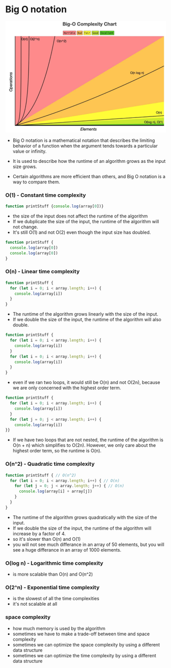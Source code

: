 # Big O notation

![big-O complexity chart](images/Big-O-complexity-chart.png)

- Big O notation is a mathematical notation that describes the limiting behavior of a function when the argument tends towards a particular value or infinity.

- It is used to describe how the runtime of an algorithm grows as the input size grows.

- Certain algorithms are more efficient than others, and Big O notation is a way to compare them.

### O(1) - Constant time complexity

```javascript
function printStuff {console.log(array[0])}
```

- the size of the input does not affect the runtime of the algorithm
- If we dubplicate the size of the input, the runtime of the algorithm will not change.
- It's still O(1) and not O(2) even though the input size has doubled.

```javascript
function printStuff {
  console.log(array[0])
  console.log(array[0])
}
```

### O(n) - Linear time complexity

```javascript
function printStuff {
  for (let i = 0; i < array.length; i++) {
    console.log(array[i])
  }
}
```

- The runtime of the algorithm grows linearly with the size of the input.
- If we double the size of the input, the runtime of the algorithm will also double.

```javascript
function printStuff {
  for (let i = 0; i < array.length; i++) {
    console.log(array[i])
  }
  for (let i = 0; i < array.length; i++) {
    console.log(array[i])
  }
}
```

- even if we ran two loops, it would still be O(n) and not O(2n), because we are only concerned with the highest order term.

```javascript
function printStuff {
  for (let i = 0; i < array.length; i++) {
    console.log(array[i])
  }
  for (let j = 0; j < array.length; i++) {
    console.log(array[i])
}}
```

- If we have two loops that are not nested, the runtime of the algorithm is O(n + n) which simplifies to O(2n). However, we only care about the highest order term, so the runtime is O(n).

### O(n^2) - Quadratic time complexity

```javascript
function printStuff { // O(n^2)
  for (let i = 0; i < array.length; i++) { // O(n)
    for (let j = 0; j < array.length; j++) { // O(n)
      console.log(array[i] + array[j])
    }
  }
}
```
- The runtime of the algorithm grows quadratically with the size of the input.
- If we double the size of the input, the runtime of the algorithm will increase by a factor of 4.
- so it's slower than O(n) and O(1)
- you will not see much differance in an array of 50 elements, but you will see a huge differance in an array of 1000 elements.


### O(log n) - Logarithmic time complexity
- is more scalable than O(n) and O(n^2)


### O(2^n) - Exponential time complexity
- is the slowest of all the time complexities
- it's not scalable at all

### space complexity
- how much memory is used by the algorithm
- sometimes we have to make a trade-off between time and space complexity
- sometimes we can optimize the space complexity by using a different data structure
- sometimes we can optimize the time complexity by using a different data structure
